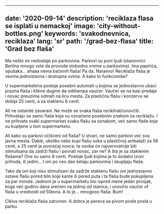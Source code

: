 ---
date: '2020-09-14'
description: 'reciklaza flasa se isplati u nemackoj'
image: 'city-without-bottles.png'
keywords: 'svakodnevnica, reciklaza'
lang: 'sr'
path: '/grad-bez-flasa'
title: 'Grad bez flaša'
------
Ma nešto mi nedostaje po parkovima. Parkovi su puni ljudi (stanovnici Berlina mnogo vole da provode slobodno vreme u parkovima). Ima papirića, opušaka… ahaaa nema bačenih flaša!
Pa da. Naravno! Reciklaža flaša je veoma jednostavna i dostupna svima.
A kako to funkcioniše?

U supermarketima postoje posebni automati u kojima se jednostavno ubaci prazna flaša i klikne dugme da odštampa vaučer. Vaučer se na kasi predaje i novac preuzima odmah na licu mesta. Za plastičnu flašu i konzervu se dobija 25 centi, a za staklenu 8 centi.

Ali ne ostanite zavarani. Ne može se svaka flaša reciklirati/unovčiti. Prihvataju se samo flaše koje su označene posebnim znakom za reciklažu. I ne prihvata svaki supermarket svaku flašu sa oznakom, već samo flaše koje su kupljene u tom supermarketu.

Ali kako su parkovi očišćeni od flaša? U stvari, ne samo parkovi već sva javna mesta.
Dakle, ukoliko neko kupi flašu soka u plastičnoj ambalaži za 58 centi, a 25 centi je povraćaj novca, ta osoba će najverovatnije biti stimulisana da zadrži flašu i povrati novac, zar ne?
A šta je sa staklenim flašama? One su samo 8 centi.
Postoje ljudi kojima je to dodatni izvor prihoda, ili jedini... I oni po ceo dan šetaju parkovima i skupljaju flaše.

Tako da oni koji nisu stimulisani da zadrže staklenu flašu oni jednostavno ostave flašu pored bilo koje kante ili pored puta i ta flaša bude pokupljena za par minuta.
Jednom je u supermarketu bio ispred mene jedan prosjak, koga već godinu dana srećem na jednoj od stanica, i unovčio vaučer of flaša u vrednosti od 50evra. A to je... mnogooo flaša.
Bum!

Ciklus reciklaža flaša zatvoren.
A dobra je pereca sa pivom posle posla u parku.
